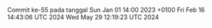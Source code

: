 Commit ke-55 pada tanggal Sun Jan 01 14:00 2023 +0100
Fri Feb 16 14:43:06 UTC 2024
Wed May 29 12:19:23 UTC 2024
